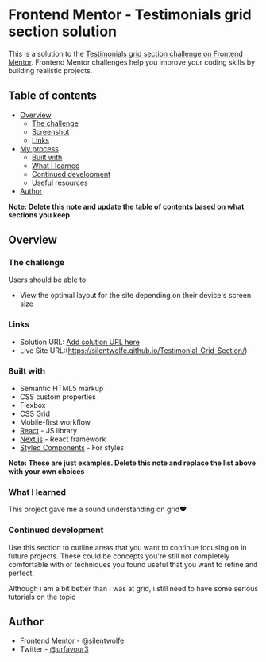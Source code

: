 # Frontend Mentor - Testimonials grid section solution

This is a solution to the [Testimonials grid section challenge on Frontend Mentor](https://www.frontendmentor.io/challenges/testimonials-grid-section-Nnw6J7Un7). Frontend Mentor challenges help you improve your coding skills by building realistic projects. 

## Table of contents

- [Overview](#overview)
  - [The challenge](#the-challenge)
  - [Screenshot](#screenshot)
  - [Links](#links)
- [My process](#my-process)
  - [Built with](#built-with)
  - [What I learned](#what-i-learned)
  - [Continued development](#continued-development)
  - [Useful resources](#useful-resources)
- [Author](#author)

**Note: Delete this note and update the table of contents based on what sections you keep.**

## Overview

### The challenge

Users should be able to:

- View the optimal layout for the site depending on their device's screen size

### Links

- Solution URL: [Add solution URL here](https://your-solution-url.com)
- Live Site URL:(https://silentwolfe.github.io/Testimonial-Grid-Section/)

### Built with

- Semantic HTML5 markup
- CSS custom properties
- Flexbox
- CSS Grid
- Mobile-first workflow
- [React](https://reactjs.org/) - JS library
- [Next.js](https://nextjs.org/) - React framework
- [Styled Components](https://styled-components.com/) - For styles

**Note: These are just examples. Delete this note and replace the list above with your own choices**

### What I learned

This project gave me a sound understanding on grid❤

### Continued development

Use this section to outline areas that you want to continue focusing on in future projects. These could be concepts you're still not completely comfortable with or techniques you found useful that you want to refine and perfect.

Although i am a bit better than i was at grid, i still need to have some serious tutorials on the topic

## Author
- Frontend Mentor - [@silentwolfe](https://www.frontendmentor.io/profile/silentwolfe)
- Twitter - [@urfavour3](https://www.twitter.com/problmsolvr)
